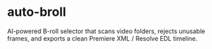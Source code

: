 # auto-broll
AI-powered B-roll selector that scans video folders, rejects unusable frames, and exports a clean Premiere XML / Resolve EDL timeline.
